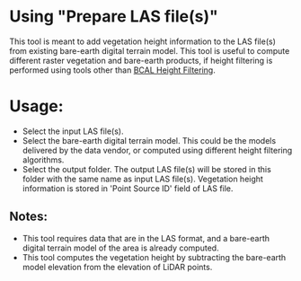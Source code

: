 # Using "Prepare LAS file(s)" #

This tool is meant to add vegetation height information to the LAS file(s) from existing bare-earth digital terrain model. This tool is useful to compute different raster vegetation and bare-earth products, if height filtering is performed using tools other than [BCAL Height Filtering](HeightFiltering.md).

# Usage: #

  * Select the input LAS file(s).
  * Select the bare-earth digital terrain model. This could be the models delivered by the data vendor, or computed using different height filtering algorithms.
  * Select the output folder. The output LAS file(s) will be stored in this folder with the same name as input LAS file(s). Vegetation height information is stored in 'Point Source ID' field of LAS file.

## Notes: ##

  * This tool requires data that are in the LAS format, and a bare-earth digital terrain model of the area is already computed.
  * This tool computes the vegetation height by subtracting the bare-earth model elevation from the elevation of LiDAR points.